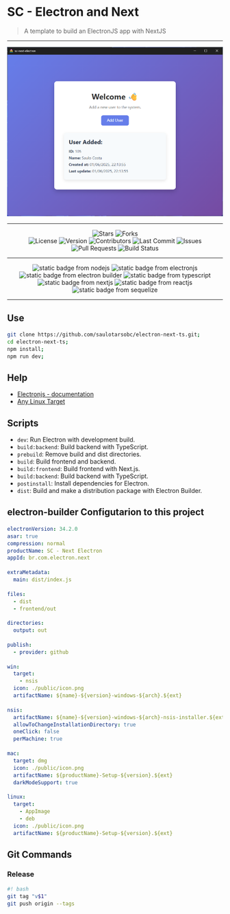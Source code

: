 # SC - Electron and Next

> A template to build an ElectronJS app with NextJS

---

<div align="center">
  <img alt="demo" src="./demo/demo.png">
</div>

---

<div align="center">
  <img alt="Stars" src="https://img.shields.io/github/stars/saulotarsobc/electronjs-with-nextjs.svg">
  <img alt="Forks" src="https://img.shields.io/github/forks/saulotarsobc/electronjs-with-nextjs.svg">
</div>

<div align="center">
  <img alt="License" src="https://img.shields.io/badge/License-MIT-yellow.svg">
  <img alt="Version" src="https://img.shields.io/github/v/release/saulotarsobc/electronjs-with-nextjs.svg">
  <img alt="Contributors" src="https://img.shields.io/github/contributors/saulotarsobc/electronjs-with-nextjs.svg">
  <img alt="Last Commit" src="https://img.shields.io/github/last-commit/saulotarsobc/electronjs-with-nextjs.svg">
  <img alt="Issues" src="https://img.shields.io/github/issues/saulotarsobc/electronjs-with-nextjs.svg">
  <img alt="Pull Requests" src="https://img.shields.io/github/issues-pr/saulotarsobc/electronjs-with-nextjs.svg">
  <img alt="Build Status" src="https://img.shields.io/github/actions/workflow/status/saulotarsobc/electronjs-with-nextjs/.github/workflows/launch-app.yaml">
</div>

---

<!-- Badge Start -->
<div align="center">
 <img alt="static badge from nodejs" src="https://img.shields.io/badge/NodeJS-v22.16.0-44883e">
 <img alt="static badge from electronjs" src="https://img.shields.io/badge/ElectronJS-v36.3.2-46816e">
 <img alt="static badge from electron builder" src="https://img.shields.io/badge/Electron%20Builder-v26.0.12-blue">
 <img alt="static badge from typescript" src="https://img.shields.io/badge/TypeScript-v5.8.3-blue">
 <img alt="static badge from nextjs" src="https://img.shields.io/badge/NextJS-v15.3.3-black">
 <img alt="static badge from reactjs" src="https://img.shields.io/badge/ReactJS-v19.1.0-61DAFB">
 <img alt="static badge from sequelize" src="https://img.shields.io/badge/Sequelize-v6.37.7-52B0E7">
</div>
<!-- Badge End -->

---

## Use

```sh
git clone https://github.com/saulotarsobc/electron-next-ts.git;
cd electron-next-ts;
npm install;
npm run dev;
```

## Help

- [Electronjs - documentation](https://www.electronjs.org/pt/docs/latest/)
- [Any Linux Target](https://www.electron.build/linux)

## Scripts

- `dev`: Run Electron with development build.
- `build:backend`: Build backend with TypeScript.
- `prebuild`: Remove build and dist directories.
- `build`: Build frontend and backend.
- `build:frontend`: Build frontend with Next.js.
- `build:backend`: Build backend with TypeScript.
- `postinstall`: Install dependencies for Electron.
- `dist`: Build and make a distribution package with Electron Builder.

## electron-builder Configutarion to this project

```yaml
electronVersion: 34.2.0
asar: true
compression: normal
productName: SC - Next Electron
appId: br.com.electron.next

extraMetadata:
  main: dist/index.js

files:
  - dist
  - frontend/out

directories:
  output: out

publish:
  - provider: github

win:
  target:
    - nsis
  icon: ./public/icon.png
  artifactName: ${name}-${version}-windows-${arch}.${ext}

nsis:
  artifactName: ${name}-${version}-windows-${arch}-nsis-installer.${ext}
  allowToChangeInstallationDirectory: true
  oneClick: false
  perMachine: true

mac:
  target: dmg
  icon: ./public/icon.png
  artifactName: ${productName}-Setup-${version}.${ext}
  darkModeSupport: true

linux:
  target:
    - AppImage
    - deb
  icon: ./public/icon.png
  artifactName: ${productName}-Setup-${version}.${ext}
```

## Git Commands

### Release

```bash
#! bash
git tag "v$1"
git push origin --tags
```
